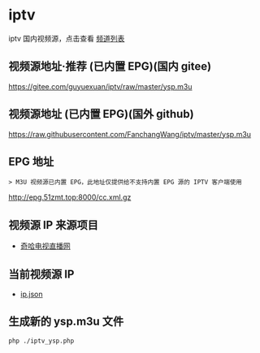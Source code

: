 # iptv
iptv 国内视频源，点击查看 [频道列表](./CHANNEL_YSP.md)

## 视频源地址·推荐 (已内置 EPG)(国内 gitee)
<https://gitee.com/guyuexuan/iptv/raw/master/ysp.m3u>

## 视频源地址 (已内置 EPG)(国外 github)
<https://raw.githubusercontent.com/FanchangWang/iptv/master/ysp.m3u>

## EPG 地址
    > M3U 视频源已内置 EPG，此地址仅提供给不支持内置 EPG 源的 IPTV 客户端使用
<http://epg.51zmt.top:8000/cc.xml.gz>

## 视频源 IP 来源项目
- [奇哈电视直播网](http://ysp.dszbdq.cn)

## 当前视频源 IP
- [ip.json](./ip.json)

## 生成新的 ysp.m3u 文件
```code
php ./iptv_ysp.php
```

